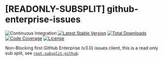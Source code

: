 # [READONLY-SUBSPLIT] github-enterprise-issues


![Continuous Integration](https://github.com/php-api-clients/github-enterprise-issues/workflows/Continuous%20Integration/badge.svg)
[![Latest Stable Version](https://poser.pugx.org/api-clients/github-enterprise-issues/v/stable.png)](https://packagist.org/packages/api-clients/github-enterprise-issues)
[![Total Downloads](https://poser.pugx.org/api-clients/github-enterprise-issues/downloads.png)](https://packagist.org/packages/api-clients/github-enterprise-issues)
[![Code Coverage](https://scrutinizer-ci.com/g/php-api-clients/github-enterprise-issues/badges/coverage.png?b==)](https://scrutinizer-ci.com/g/php-api-clients/github-enterprise-issues/?branch=)
[![License](https://poser.pugx.org/api-clients/github-enterprise-issues/license.png)](https://packagist.org/packages/api-clients/github-enterprise-issues)

Non-Blocking first GitHub Enterprise (v3.0) issues client, this is a read only sub split, see [`root-subsplit-github`](https://github.com/php-api-clients/root-subsplit-github).
